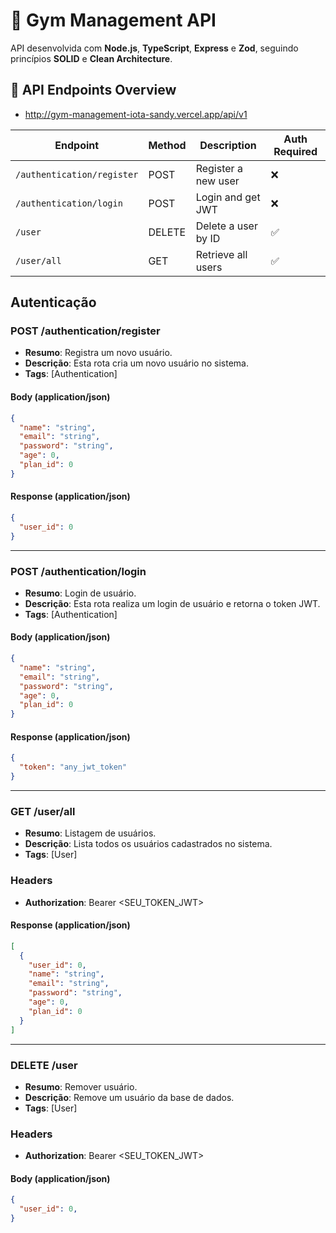 # 🚀 Gym Management API

API desenvolvida com **Node.js**, **TypeScript**, **Express** e **Zod**, seguindo princípios **SOLID** e **Clean Architecture**.


## 📌 API Endpoints Overview

- http://gym-management-iota-sandy.vercel.app/api/v1

| Endpoint                              | Method | Description                           | Auth Required |
|----------------------------------------|--------|---------------------------------------|--------------|
| `/authentication/register`      | POST   | Register a new user                   | ❌           |
| `/authentication/login`         | POST   | Login and get JWT                     | ❌           |
| `/user`                         | DELETE | Delete a user by ID                    | ✅           |
| `/user/all`                      | GET    | Retrieve all users                     | ✅           |


## Autenticação

### POST /authentication/register
- **Resumo**: Registra um novo usuário.
- **Descrição**: Esta rota cria um novo usuário no sistema.
- **Tags**: [Authentication]

#### Body (application/json)
```json
{
  "name": "string",
  "email": "string",
  "password": "string",
  "age": 0,
  "plan_id": 0
}
```


#### Response (application/json)
```json
{
  "user_id": 0
}
```
---
### POST /authentication/login
- **Resumo**: Login de usuário.
- **Descrição**: Esta rota realiza um login de usuário e retorna o token JWT.
- **Tags**: [Authentication]

#### Body (application/json)
```json
{
  "name": "string",
  "email": "string",
  "password": "string",
  "age": 0,
  "plan_id": 0
}
```


#### Response (application/json)
```json
{
  "token": "any_jwt_token"
}
```
---
### GET /user/all
- **Resumo**: Listagem de usuários.
- **Descrição**: Lista todos os usuários cadastrados no sistema.
- **Tags**: [User]

### Headers

* **Authorization**: Bearer <SEU_TOKEN_JWT>

#### Response (application/json)
```json
[
  {
    "user_id": 0,
    "name": "string",
    "email": "string",
    "password": "string",
    "age": 0,
    "plan_id": 0
  }
]
```
---
### DELETE /user
- **Resumo**: Remover usuário.
- **Descrição**: Remove um usuário da base de dados.
- **Tags**: [User]

### Headers

* **Authorization**: Bearer <SEU_TOKEN_JWT>

#### Body (application/json)
```json
{
  "user_id": 0,
}
```
